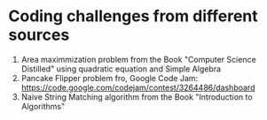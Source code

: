 # Coding challenges from different sources </br>
1. Area maximmization problem from the Book "Computer Science Distilled" using quadratic equation and Simple Algebra
2. Pancake Flipper problem fro, Google Code Jam: https://code.google.com/codejam/contest/3264486/dashboard
3. Naive String Matching algorithm from the Book "Introduction to Algorithms"

